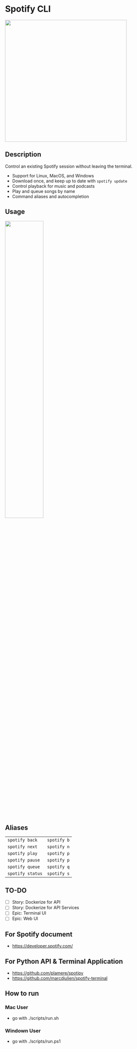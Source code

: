 # Spotify CLI

<img src="https://storage.googleapis.com/pr-newsroom-wp/1/2018/11/Spotify_Logo_RGB_Green.png" width="400">

## Description
Control an existing Spotify session without leaving the terminal.
- Support for Linux, MacOS, and Windows
- Download once, and keep up to date with `spotify update`
- Control playback for music and podcasts
- Play and queue songs by name
- Command aliases and autocompletion

## Usage
<img src="https://user-images.githubusercontent.com/7474900/123560711-8eaa5e80-d769-11eb-989f-3f4acb520688.gif" width="50%" />

## Aliases
<table>
  <tr>
    <td><code>spotify back</code></td>
    <td><code>spotify b</code></td>
  </tr>
  <tr>
    <td><code>spotify next</code></td>
    <td><code>spotify n</code></td>
  </tr>
  <tr>
    <td><code>spotify play</code></td>
    <td><code>spotify p</code></td>
  </tr>
  <tr>
    <td><code>spotify pause</code></td>
    <td><code>spotify p</code></td>
  </tr>
  <tr>
    <td><code>spotify queue</code></td>
    <td><code>spotify q</code></td>
  </tr>
  <tr>
    <td><code>spotify status</code></td>
    <td><code>spotify s</code></td>
  </tr>
</table>


## TO-DO
- [ ] Story: Dockerize for API
- [ ] Story: Dockerize for API Services 
- [ ] Epic: Terminal UI 
- [ ] Epic: Web UI

## For Spotify document
- https://developer.spotify.com/
## For Python API & Terminal Application
- https://github.com/plamere/spotipy
- https://github.com/marcdjulien/spotify-terminal

## How to run
### Mac User 
- go with ./scripts/run.sh
### Windown User
- go with ./scripts/run.ps1